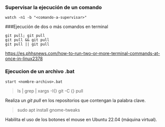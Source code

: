 ### Supervisar la ejecución de un comando
```
watch -n1 -b "<comando-a-supervisar>"
```
###Ejecución de dos o más comandos en terminal
```
git pull; git pull
git pull && git pull
git pull || git pull
```
https://es.phhsnews.com/how-to-run-two-or-more-terminal-commands-at-once-in-linux2378

### Ejecucion de un archivo .bat
```
start <nombre-archivo>.bat
```

> ls | grep <palabra-clave> | xargs -I{} git -C {} pull

Realiza un *git pull* en los repositorios que contengan la palabra clave.

> sudo apt install gnome-tweaks

Habilita el uso de los botones el mouse en Ubuntu 22.04 (máquina virtual).